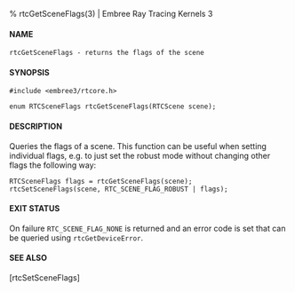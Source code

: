 % rtcGetSceneFlags(3) | Embree Ray Tracing Kernels 3

#### NAME

    rtcGetSceneFlags - returns the flags of the scene

#### SYNOPSIS

    #include <embree3/rtcore.h>

    enum RTCSceneFlags rtcGetSceneFlags(RTCScene scene);

#### DESCRIPTION

Queries the flags of a scene. This function can be useful when
setting individual flags, e.g. to just set the robust mode without
changing other flags the following way:

    RTCSceneFlags flags = rtcGetSceneFlags(scene);
    rtcSetSceneFlags(scene, RTC_SCENE_FLAG_ROBUST | flags);

#### EXIT STATUS

On failure `RTC_SCENE_FLAG_NONE` is returned and an error code is set
that can be queried using `rtcGetDeviceError`.

#### SEE ALSO

[rtcSetSceneFlags]
